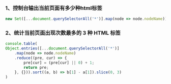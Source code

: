 ### 1、控制台输出当前页面有多少种html标签

```js
new Set([...document.querySelectorAll('*')].map(node => node.nodeName)).size
```



### 2、统计当前页面出现次数最多的 3 种 HTML 标签

```js
console.table(
Object.entries([...document.querySelectorAll('*')]
    .map(node => node.nodeName)
    .reduce((pre, cur) => {
        pre[cur] = (pre[cur] || 0) + 1;
        return pre;
    }, {})).sort((a, b) => b[1] - a[1]).slice(0, 3)
)
```









